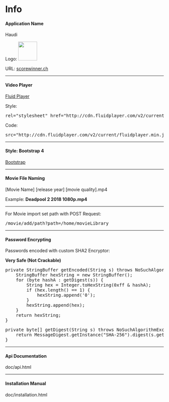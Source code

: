 <h1>Info</h1>
<h4>Application Name</h4>
<p>Haudi</p>
<p>Logo: <img src="img/330px-MaxMoritz.png" width="60px"></p>
<p>URL: <a target="_blank" href="http://scorewinner.ch">scorewinner.ch</a></p>
<hr>
<h4>Video Player</h4>
<p><a target="_blank" href="https://docs.fluidplayer.com/">Fluid Player</a></p>
Style:
<pre>rel="stylesheet" href="http://cdn.fluidplayer.com/v2/current/fluidplayer.min.css" type="text/css"</pre>
Code:
<pre>src="http://cdn.fluidplayer.com/v2/current/fluidplayer.min.js"</pre>
<hr>
<h4>Style: Bootstrap 4</h4>
<p><a target="_blank" href="https://www.w3schools.com/bootstrap4/">Bootstrap</a></p>
<hr>
<h4>Movie File Naming</h4>
<p>[Movie Name] [release year] [movie quality].mp4</p>
<p>Example: <b>Deadpool 2 2018 1080p.mp4</b></p>
<hr>
<p>For Movie import set path with POST Request:</p>
<pre>/movie/add/path?path=/home/movieLibrary</pre>
<hr>
<h4>Password Encrypting</h4>
<p>Passwords encoded with custom SHA2 Encryptor:</p>
<b>Very Safe (Not Crackable)</b>
<pre>
private StringBuffer getEncoded(String s) throws NoSuchAlgorithmException, UnsupportedEncodingException {
    StringBuffer hexString = new StringBuffer();
    for (byte hashA : getDigest(s)) {
        String hex = Integer.toHexString(0xff & hashA);
        if (hex.length() == 1) {
            hexString.append('0');
        }
        hexString.append(hex);
    }
    return hexString;
}
</pre>
<pre>
private byte[] getDigest(String s) throws NoSuchAlgorithmException, UnsupportedEncodingException {
    return MessageDigest.getInstance("SHA-256").digest(s.getBytes("UTF-8"));
}
</pre>
<hr>
<h4>Api Documentation</h4>
<p>doc/api.html</p>
<hr>
<h4>Installation Manual</h4>
<p>doc/installation.html</p>

